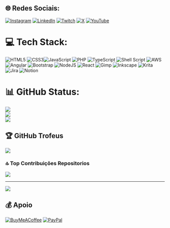 
## 🌐 Redes Sociais:
[![Instagram](https://img.shields.io/badge/Instagram-%23E4405F.svg?logo=Instagram&logoColor=white)](https://instagram.com/thallesandersonti) [![LinkedIn](https://img.shields.io/badge/LinkedIn-%230077B5.svg?logo=linkedin&logoColor=white)](https://linkedin.com/in/thallesanderson) [![Twitch](https://img.shields.io/badge/Twitch-%239146FF.svg?logo=Twitch&logoColor=white)](https://twitch.tv/thallesanderson) [![X](https://img.shields.io/badge/X-black.svg?logo=X&logoColor=white)](https://x.com/thallesanderson) [![YouTube](https://img.shields.io/badge/YouTube-%23FF0000.svg?logo=YouTube&logoColor=white)](https://youtube.com/@thallesanderson6989) 

# 💻 Tech Stack:
![HTML5](https://img.shields.io/badge/html5-%23E34F26.svg?style=flat&logo=html5&logoColor=white) ![CSS3](https://img.shields.io/badge/css3-%231572B6.svg?style=flat&logo=css3&logoColor=white)![JavaScript](https://img.shields.io/badge/javascript-%23323330.svg?style=flat&logo=javascript&logoColor=%23F7DF1E) ![PHP](https://img.shields.io/badge/php-%23777BB4.svg?style=flat&logo=php&logoColor=white) ![TypeScript](https://img.shields.io/badge/typescript-%23007ACC.svg?style=flat&logo=typescript&logoColor=white) ![Shell Script](https://img.shields.io/badge/shell_script-%23121011.svg?style=flat&logo=gnu-bash&logoColor=white)  ![AWS](https://img.shields.io/badge/AWS-%23FF9900.svg?style=flat&logo=amazon-aws&logoColor=white) ![Angular](https://img.shields.io/badge/angular-%23DD0031.svg?style=flat&logo=angular&logoColor=white) ![Bootstrap](https://img.shields.io/badge/bootstrap-%238511FA.svg?style=flat&logo=bootstrap&logoColor=white) ![NodeJS](https://img.shields.io/badge/node.js-6DA55F?style=flat&logo=node.js&logoColor=white) ![React](https://img.shields.io/badge/react-%2320232a.svg?style=flat&logo=react&logoColor=%2361DAFB) ![Gimp](https://img.shields.io/badge/Gimp-657D8B?style=flat&logo=gimp&logoColor=FFFFFF) ![Inkscape](https://img.shields.io/badge/Inkscape-e0e0e0?style=flat&logo=inkscape&logoColor=080A13) ![Krita](https://img.shields.io/badge/Krita-203759?style=flat&logo=krita&logoColor=EEF37B) ![Jira](https://img.shields.io/badge/jira-%230A0FFF.svg?style=flat&logo=jira&logoColor=white) ![Notion](https://img.shields.io/badge/Notion-%23000000.svg?style=flat&logo=notion&logoColor=white)
# 📊 GitHub Status:
![](https://github-readme-stats.vercel.app/api?username=thallesanderson&theme=solarized-dark&hide_border=false&include_all_commits=true&count_private=true)<br/>
![](https://github-readme-streak-stats.herokuapp.com/?user=thallesanderson&theme=solarized-dark&hide_border=false)<br/>
![](https://github-readme-stats.vercel.app/api/top-langs/?username=thallesanderson&theme=solarized-dark&hide_border=false&include_all_commits=true&count_private=true&layout=compact)

## 🏆 GitHub Trofeus
![](https://github-profile-trophy.vercel.app/?username=thallesanderson&theme=onestar&no-frame=true&no-bg=false&margin-w=4)

### 🔝 Top Contribuições Repositorios
![](https://github-contributor-stats.vercel.app/api?username=thallesanderson&limit=5&theme=dracula&combine_all_yearly_contributions=true)

---
[![](https://visitcount.itsvg.in/api?id=thallesanderson&icon=2&color=1)](https://visitcount.itsvg.in)

  ## 💰 Apoio
  [![BuyMeACoffee](https://img.shields.io/badge/Buy%20Me%20a%20Coffee-ffdd00?style=for-the-badge&logo=buy-me-a-coffee&logoColor=black)](https://buymeacoffee.com/thallesanderson) [![PayPal](https://img.shields.io/badge/PayPal-00457C?style=for-the-badge&logo=paypal&logoColor=white)](https://paypal.me/thallesanderson@hotmail.com) 

  
<!-- Proudly created with GPRM ( https://gprm.itsvg.in ) -->
